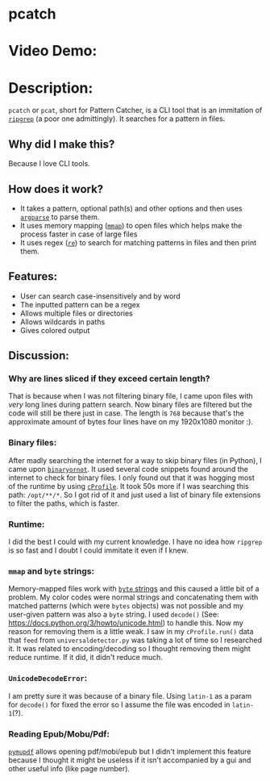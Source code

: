 # pcatch
# Video Demo: 
# Description:
`pcatch` or `pcat`, short for Pattern Catcher, is a CLI tool that is an immitation of [`ripgrep`](https://github.com/BurntSushi/ripgrep) (a poor one admittingly). It searches for a pattern in files.
## Why did I make this?
Because I love CLI tools.
## How does it work?
- It takes a pattern, optional path(s) and other options and then uses [`argparse`](https://docs.python.org/3/library/argparse.html) to parse them.
- It uses memory mapping ([`mmap`](https://docs.python.org/3/library/mmap.html)) to open files which helps make the process faster in case of large files
- It uses regex ([`re`](https://docs.python.org/3/library/re.html#)) to search for matching patterns in files and then print them.
## Features:
- User can search case-insensitively and by word
- The inputted pattern can be a regex
- Allows multiple files or directories
- Allows wildcards in paths
- Gives colored output
## Discussion:
### Why are lines sliced if they exceed certain length?
That is because when I was not filtering binary file, I came upon files with _very_ long lines during pattern search. Now binary files are filtered but the code will still be there just in case. The length is `768` because that's the approximate amount of bytes four lines have on my 1920x1080 monitor :).
### Binary files:
After madly searching the internet for a way to skip binary files (in Python), I came upon [`binaryornot`](https://pypi.org/project/binaryornot/). It used several code snippets found around the internet to check for binary files. I only found out that it was hogging most of the runtime by using [`cProfile`](https://docs.python.org/3/library/profile.html#module-cProfile). It took 50s more if I was searching this path: `/opt/**/*`. So I got rid of it and just used a list of binary file extensions to filter the paths, which is faster.
### Runtime:
I did the best I could with my current knowledge. I have no idea how `ripgrep` is so fast and I doubt I could immitate it even if I knew.
### `mmap` and `byte` strings:
Memory-mapped files work with [`byte` strings](https://realpython.com/python-strings/#bytes-objects) and this caused a little bit of a problem. My color codes were normal strings and concatenating them with matched patterns (which were `bytes` objects) was not possible and my user-given pattern was also a `byte` string. I used `decode()` (See: https://docs.python.org/3/howto/unicode.html) to handle this. Now my reason for removing them is a little weak. I saw in my `cProfile.run()` data that `feed` from `universaldetector.py` was taking a lot of time so I researched it. It was related to encoding/decoding so I thought removing them might reduce runtime. If it did, it didn't reduce much.
### `UnicodeDecodeError`:
I am pretty sure it was because of a binary file. Using `latin-1` as a param for `decode()` for fixed the error so I assume the file was encoded in `latin-1`(?). 
### Reading Epub/Mobu/Pdf:
[`pymupdf`](https://pymupdf.readthedocs.io/en/latest/index.html) allows opening pdf/mobi/epub but I didn't implement this feature because I thought it might be useless if it isn't accompanied by a gui and other useful info (like page number). 
